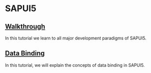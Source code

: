 # SAPUI5
## [Walkthrough](https://github.com/imJuhyg/sapui5-walkthrough/tree/walkthrough)
In this tutorial we learn to all major development paradigms of SAPUI5.
  
## [Data Binding](https://github.com/imJuhyg/SAPUI5/tree/data-binding)
In this tutorial, we will explain the concepts of data binding in SAPUI5.

